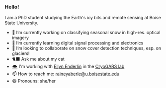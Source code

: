 ### Hello!

I am a PhD student studying the Earth's icy bits and remote sensing at Boise State University. 

- 🔭 I’m currently working on classifying seasonal snow in high-res. optical imagery
- 🌱 I’m currently learning digital signal processing and electronics
- 🤔 I’m looking to collaborate on snow cover detection techniques, esp. on glaciers! 
- 🐈‍⬛ Ask me about my cat
- 🌨 I'm working with [Ellyn Enderlin](https://github.com/ellynenderlin) in the [CryoGARS lab](https://www.boisestate.edu/earth-cryogars/)
- 📫 How to reach me: raineyaberle@u.boisestate.edu
- 😄 Pronouns: she/her
